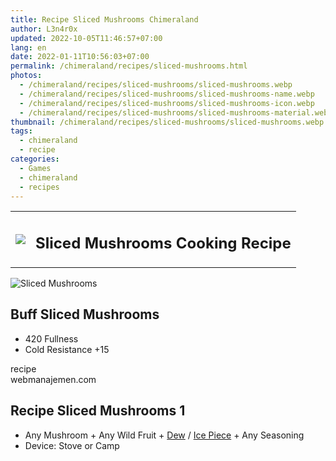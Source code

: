 ```yaml
---
title: Recipe Sliced Mushrooms Chimeraland
author: L3n4r0x
updated: 2022-10-05T11:46:57+07:00
lang: en
date: 2022-01-11T10:56:03+07:00
permalink: /chimeraland/recipes/sliced-mushrooms.html
photos:
  - /chimeraland/recipes/sliced-mushrooms/sliced-mushrooms.webp
  - /chimeraland/recipes/sliced-mushrooms/sliced-mushrooms-name.webp
  - /chimeraland/recipes/sliced-mushrooms/sliced-mushrooms-icon.webp
  - /chimeraland/recipes/sliced-mushrooms/sliced-mushrooms-material.webp
thumbnail: /chimeraland/recipes/sliced-mushrooms/sliced-mushrooms.webp
tags:
  - chimeraland
  - recipe
categories:
  - Games
  - chimeraland
  - recipes
---
```


<section id="bootstrap-wrapper">
  <link
    rel="stylesheet"
    href="https://rawcdn.githack.com/dimaslanjaka/Web-Manajemen/0c3b5aa1813bd4abcd2c11bf3e37928b15c28664/css/bootstrap-5-3-0-alpha3-wrapper.css"
  />
  <div class="row mb-2">
    <div class="col-md-12 mb-2">
      <table class="table" id="post-info">
        <tbody>
          <tr>
            <td>
              <img
                class="d-inline-block me-2"
                src="/chimeraland/recipes/sliced-mushrooms/sliced-mushrooms-icon.webp"
                width="auto"
                height="auto"
              />
            </td>
            <td><h1 class="fs-5">Sliced Mushrooms Cooking Recipe</h1></td>
          </tr>
        </tbody>
      </table>
    </div>
  </div>
  <div class="card mb-2 bg-dark text-light">
    <div class="row g-0">
      <div class="col-sm-4 position-relative mb-2">
        <img
          src="/chimeraland/recipes/sliced-mushrooms/sliced-mushrooms-material.webp"
          class="card-img fit-cover w-100 h-100"
          alt="Sliced Mushrooms"
          data-fancybox="true"
        />
      </div>
      <div class="col-sm-8 mb-2">
        <div class="card-body">
          <h2 class="card-title fs-5">Buff Sliced Mushrooms</h2>
          <div class="card-text">
            <ul>
              <li>420 Fullness</li>
              <li>Cold Resistance +15</li>
            </ul>
          </div>
          <span class="badge rounded-pill bg-dark text-white">recipe</span>
        </div>
        <div class="card-footer text-end text-muted">webmanajemen.com</div>
      </div>
    </div>
  </div>
  <div class="row mb-2">
    <div class="col-12 col-lg-6 recipe-item mb-2">
      <div class="card">
        <div class="card-body">
          <h2 class="card-title fs-5">Recipe Sliced Mushrooms 1</h2>
          <div class="card-text">
            <ul>
              <li>
                Any Mushroom<span> + </span>Any Wild Fruit<span> + </span
                ><a
                  class="text-decoration-none"
                  href="/chimeraland/materials/dew.html"
                  >Dew</a
                ><span> / </span
                ><a
                  class="text-decoration-none"
                  href="/chimeraland/materials/ice-piece.html"
                  >Ice Piece</a
                ><span> + </span>Any Seasoning
              </li>
              <li>Device: Stove or Camp</li>
            </ul>
          </div>
        </div>
      </div>
    </div>
  </div>
</section>